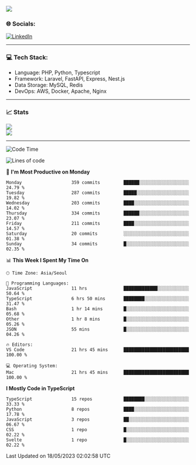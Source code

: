 <!--[![](https://visitcount.itsvg.in/api?id=jin-wk&icon=7&color=12)](https://visitcount.itsvg.in)-->
<!--[![Hits](https://hits.seeyoufarm.com/api/count/incr/badge.svg?url=https%3A%2F%2Fgithub.com%2Fjin-wk&count_bg=%235F625C&title_bg=%23555555&icon=github.svg&icon_color=%23E7E7E7&title=Hits&edge_flat=false)](https://hits.seeyoufarm.com)-->
![](https://komarev.com/ghpvc/?username=jin-wk&color=lightgrey&style=for-the-badge)

### 🌐 Socials:
[![LinkedIn](https://img.shields.io/badge/LinkedIn-%230077B5.svg?logo=linkedin&logoColor=white)](https://linkedin.com/in/jinwook-lee-242625241) 

---

### 💻 Tech Stack:
  - Language: PHP, Python, Typescript
  - Framework: Laravel, FastAPI, Express, Nest.js
  - Data Storage: MySQL, Redis
  - DevOps: AWS, Docker, Apache, Nginx

---

### 📈 Stats
![](https://github-readme-stats.vercel.app/api?username=jin-wk&theme=dark&hide_border=true&include_all_commits=true&count_private=true)<br/>
![](https://github-readme-streak-stats.herokuapp.com/?user=jin-wk&theme=dark&hide_border=true)<br/>

---

<!--START_SECTION:waka-->
![Code Time](http://img.shields.io/badge/Code%20Time-543%20hrs%2039%20mins-blue)

![Lines of code](https://img.shields.io/badge/From%20Hello%20World%20I%27ve%20Written-639.7%20thousand%20lines%20of%20code-blue)

📅 **I'm Most Productive on Monday** 

```text
Monday                   359 commits         ██████░░░░░░░░░░░░░░░░░░░   24.79 % 
Tuesday                  287 commits         █████░░░░░░░░░░░░░░░░░░░░   19.82 % 
Wednesday                203 commits         ████░░░░░░░░░░░░░░░░░░░░░   14.02 % 
Thursday                 334 commits         ██████░░░░░░░░░░░░░░░░░░░   23.07 % 
Friday                   211 commits         ████░░░░░░░░░░░░░░░░░░░░░   14.57 % 
Saturday                 20 commits          ░░░░░░░░░░░░░░░░░░░░░░░░░   01.38 % 
Sunday                   34 commits          █░░░░░░░░░░░░░░░░░░░░░░░░   02.35 % 
```


📊 **This Week I Spent My Time On** 

```text
🕑︎ Time Zone: Asia/Seoul

💬 Programming Languages: 
JavaScript               11 hrs              █████████████░░░░░░░░░░░░   50.64 % 
TypeScript               6 hrs 50 mins       ████████░░░░░░░░░░░░░░░░░   31.47 % 
Bash                     1 hr 14 mins        █░░░░░░░░░░░░░░░░░░░░░░░░   05.68 % 
Other                    1 hr 8 mins         █░░░░░░░░░░░░░░░░░░░░░░░░   05.26 % 
JSON                     55 mins             █░░░░░░░░░░░░░░░░░░░░░░░░   04.26 % 

🔥 Editors: 
VS Code                  21 hrs 45 mins      █████████████████████████   100.00 % 

💻 Operating System: 
Mac                      21 hrs 45 mins      █████████████████████████   100.00 % 
```

**I Mostly Code in TypeScript** 

```text
TypeScript               15 repos            ████████░░░░░░░░░░░░░░░░░   33.33 % 
Python                   8 repos             ████░░░░░░░░░░░░░░░░░░░░░   17.78 % 
JavaScript               3 repos             ██░░░░░░░░░░░░░░░░░░░░░░░   06.67 % 
CSS                      1 repo              █░░░░░░░░░░░░░░░░░░░░░░░░   02.22 % 
Svelte                   1 repo              █░░░░░░░░░░░░░░░░░░░░░░░░   02.22 % 
```




 Last Updated on 18/05/2023 02:02:58 UTC
<!--END_SECTION:waka-->
